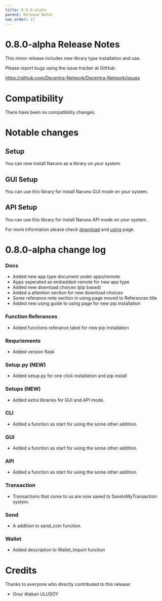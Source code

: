 ```yaml
---
title: 0.8.0-alpha
parent: Release Notes
nav_order: 17
---
```


# 0.8.0-alpha Release Notes

This minor release includes new library type installation and use.

Please report bugs using the issue tracker at GitHub:

<https://github.com/Decentra-Network/Decentra-Network/issues>

# Compatibility

There have been no compatibility changes.

# Notable changes

## Setup

You can now install Naruno as a library on your system.

## GUI Setup

You can use this library for install Naruno GUI mode on your system.

## API Setup

You can use this library for install Naruno API mode on your system.

For more information please check [download](https://naruno.github.io/Decentra-Network/getting-started/downloading.html) and [using](https://naruno.github.io/Decentra-Network/getting-started/using.html) page.

# 0.8.0-alpha change log

### Docs

- Added new app type document under apps/remote
- Apps seperated as embedded-remote for new app type
- Added new download choices (pip based)
- Added a attention section for new download choices
- Some referance note section in using page moved to Referances title
- Added new using guide to using page for new pip installation

### Function Referances

- Added functions referance tabel for new pip installation

### Requriements

- Added version flask

### Setup.py (NEW)

- Added setup.py for one click installation and pip install

### Setups (NEW)

- Added extra libraries for GUI and API mode.

### CLI

- Added a function as start for using the some other addition.

### GUI

- Added a function as start for using the some other addition.

### API

- Added a function as start for using the some other addition.

### Transaction

- Transactions that come to us are now saved to SavetoMyTransaction system.

### Send

- A addition to send_coin function.

### Wallet

- Added description to Wallet_Import function

# Credits

Thanks to everyone who directly contributed to this release:

- Onur Atakan ULUSOY
